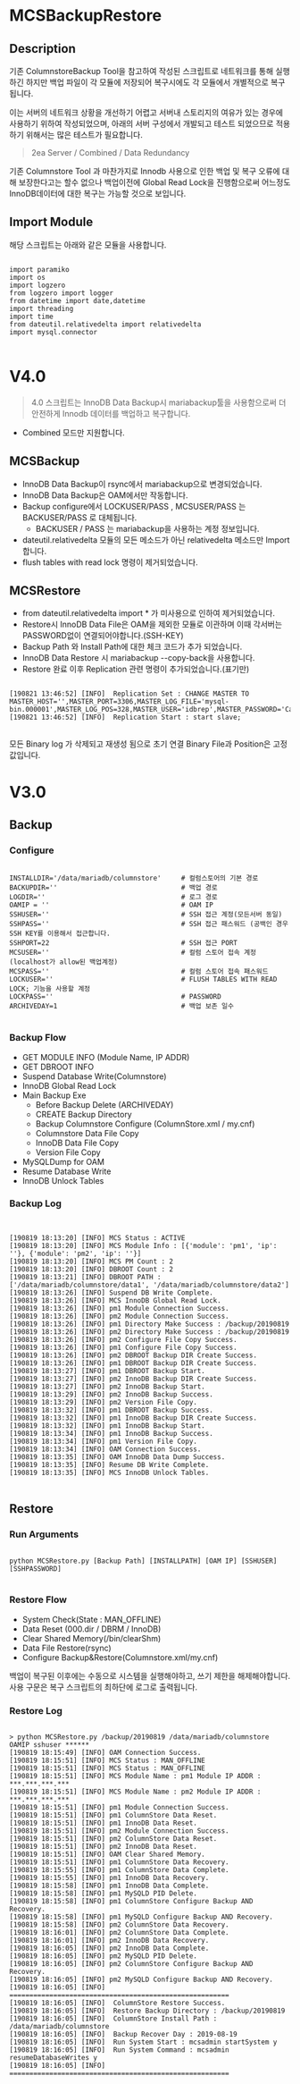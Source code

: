 # MCSBackupRestore
## Description
기존 ColumnstoreBackup Tool을 참고하여 작성된 스크립트로 네트워크를 통해 실행하긴 하지만 백업 파일이 각 모듈에 저장되어 복구시에도 각 모듈에서 개별적으로 복구됩니다. 

이는 서버의 네트워크 상황을 개선하기 어렵고 서버내 스토리지의 여유가 있는 경우에 사용하기 위하여 작성되었으며, 아래의 서버 구성에서 개발되고 테스트 되었으므로 적용하기 위해서는 많은 테스트가 필요합니다. 

> 2ea Server / Combined / Data Redundancy

기존 Columnstore Tool 과 마찬가지로 Innodb 사용으로 인한 백업 및 복구 오류에 대해 보장한다고는 할수 없으나 백업이전에 Global Read Lock을 진행함으로써 어느정도 InnoDB데이터에 대한 복구는 가능할 것으로 보입니다.

## Import Module
해당 스크립트는 아래와 같은 모듈을 사용합니다. 
<pre>
<code>
import paramiko
import os
import logzero
from logzero import logger
from datetime import date,datetime
import threading
import time
from dateutil.relativedelta import relativedelta
import mysql.connector
</code>
</pre>
# V4.0
> 4.0 스크립트는 InnoDB Data Backup시 mariabackup툴을 사용함으로써 더 안전하게 Innodb 데이터를 백업하고 복구합니다.

+ Combined 모드만 지원합니다.
## MCSBackup
+ InnoDB Data Backup이 rsync에서 mariabackup으로 변경되었습니다. 
+ InnoDB Data Backup은 OAM에서만 작동합니다. 
+ Backup configure에서 LOCKUSER/PASS , MCSUSER/PASS 는 BACKUSER/PASS 로 대체됩니다.
  + BACKUSER / PASS 는 mariabackup을 사용하는 계정 정보입니다.
+ dateutil.relativedelta 모듈의 모든 메소드가 아닌 relativedelta 메소드만 Import 합니다.
+ flush tables with read lock 명령이 제거되었습니다. 

## MCSRestore
+ from dateutil.relativedelta import * 가 미사용으로 인하여 제거되었습니다.
+ Restore시 InnoDB Data File은 OAM을 제외한 모듈로 이관하며 이때 각서버는 PASSWORD없이 연결되어야합니다.(SSH-KEY)
+ Backup Path 와 Install Path에 대한 체크 코드가 추가 되었습니다. 
+ InnoDB Data Restore 시 mariabackup --copy-back을 사용합니다. 
+ Restore 완료 이후 Replication 관련 명령이 추가되었습니다.(표기만)
<pre>
<code>
[190821 13:46:52] [INFO]  Replication Set : CHANGE MASTER TO MASTER_HOST='',MASTER_PORT=3306,MASTER_LOG_FILE='mysql-bin.000001',MASTER_LOG_POS=328,MASTER_USER='idbrep',MASTER_PASSWORD='Calpont1';
[190821 13:46:52] [INFO]  Replication Start : start slave;
</code>
</pre>
모든 Binary log 가 삭제되고 재생성 됨으로 초기 연결 Binary File과 Position은 고정값입니다. 


# V3.0
## Backup
### Configure
<pre>
<code>
INSTALLDIR='/data/mariadb/columnstore'     # 컬럼스토어의 기본 경로
BACKUPDIR=''                               # 백업 경로
LOGDIR=''                                  # 로그 경로
OAMIP = ''                                 # OAM IP
SSHUSER=''                                 # SSH 접근 계정(모든서버 동일)
SSHPASS=''                                 # SSH 접근 패스워드 (공백인 경우 SSH KEY를 이용해서 접근합니다.
SSHPORT=22                                 # SSH 접근 PORT
MCSUSER=''                                 # 컬럼 스토어 접속 계정(localhost가 allow된 백업계정)
MCSPASS=''                                 # 컬럼 스토어 접속 패스워드
LOCKUSER=''                                # FLUSH TABLES WITH READ LOCK; 기능을 사용할 계정
LOCKPASS=''                                # PASSWORD
ARCHIVEDAY=1                               # 백업 보존 일수
</code>
</pre>

### Backup Flow
+ GET MODULE INFO (Module Name, IP ADDR)
+ GET DBROOT INFO
+ Suspend Database Write(Columnstore)
+ InnoDB Global Read Lock
+ Main Backup Exe
  + Before Backup Delete (ARCHIVEDAY)
  + CREATE Backup Directory
  + Backup Columnstore Configure (ColumnStore.xml / my.cnf)
  + Columnstore Data File Copy
  + InnoDB Data File Copy
  + Version File Copy
+ MySQLDump for OAM
+ Resume Database Write
+ InnoDB Unlock Tables

### Backup Log
<pre>
<code>

[190819 18:13:20] [INFO] MCS Status : ACTIVE
[190819 18:13:20] [INFO] MCS Module Info : [{'module': 'pm1', 'ip': ''}, {'module': 'pm2', 'ip': ''}]
[190819 18:13:20] [INFO] MCS PM Count : 2
[190819 18:13:20] [INFO] DBROOT Count : 2
[190819 18:13:21] [INFO] DBROOT PATH : ['/data/mariadb/columnstore/data1', '/data/mariadb/columnstore/data2']
[190819 18:13:26] [INFO] Suspend DB Write Complete.
[190819 18:13:26] [INFO] MCS InnoDB Global Read Lock.
[190819 18:13:26] [INFO] pm1 Module Connection Success.
[190819 18:13:26] [INFO] pm2 Module Connection Success.
[190819 18:13:26] [INFO] pm1 Directory Make Success : /backup/20190819
[190819 18:13:26] [INFO] pm2 Directory Make Success : /backup/20190819
[190819 18:13:26] [INFO] pm2 Configure File Copy Success.
[190819 18:13:26] [INFO] pm1 Configure File Copy Success.
[190819 18:13:26] [INFO] pm2 DBROOT Backup DIR Create Success.
[190819 18:13:26] [INFO] pm1 DBROOT Backup DIR Create Success.
[190819 18:13:27] [INFO] pm1 DBROOT Backup Start.
[190819 18:13:27] [INFO] pm2 InnoDB Backup DIR Create Success.
[190819 18:13:27] [INFO] pm2 InnoDB Backup Start.
[190819 18:13:29] [INFO] pm2 InnoDB Backup Success.
[190819 18:13:29] [INFO] pm2 Version File Copy.
[190819 18:13:32] [INFO] pm1 DBROOT Backup Success.
[190819 18:13:32] [INFO] pm1 InnoDB Backup DIR Create Success.
[190819 18:13:32] [INFO] pm1 InnoDB Backup Start.
[190819 18:13:34] [INFO] pm1 InnoDB Backup Success.
[190819 18:13:34] [INFO] pm1 Version File Copy.
[190819 18:13:34] [INFO] OAM Connection Success.
[190819 18:13:35] [INFO] OAM InnoDB Data Dump Success.
[190819 18:13:35] [INFO] Resume DB Write Complete.
[190819 18:13:35] [INFO] MCS InnoDB Unlock Tables.
</code>
</pre>

## Restore
### Run Arguments
<pre>
<code>
python MCSRestore.py [Backup Path] [INSTALLPATH] [OAM IP] [SSHUSER] [SSHPASSWORD]
</code>
</pre>

### Restore Flow
+ System Check(State : MAN_OFFLINE)
+ Data Reset (000.dir / DBRM / InnoDB)
+ Clear Shared Memory(/bin/clearShm)
+ Data File Restore(rsync)
+ Configure Backup&Restore(Columnstore.xml/my.cnf)

백업이 복구된 이후에는 수동으로 시스템을 실행해야하고, 쓰기 제한을 해제해야합니다. 사용 구문은 복구 스크립트의 최하단에 로그로 출력됩니다. 

### Restore Log
<pre>
<code>
> python MCSRestore.py /backup/20190819 /data/mariadb/columnstore OAMIP sshuser ******
[190819 18:15:49] [INFO] OAM Connection Success.
[190819 18:15:51] [INFO] MCS Status : MAN_OFFLINE
[190819 18:15:51] [INFO] MCS Status : MAN_OFFLINE
[190819 18:15:51] [INFO] MCS Module Name : pm1 Module IP ADDR : ***.***.***.***
[190819 18:15:51] [INFO] MCS Module Name : pm2 Module IP ADDR : ***.***.***.***
[190819 18:15:51] [INFO] pm1 Module Connection Success.
[190819 18:15:51] [INFO] pm1 ColumnStore Data Reset.
[190819 18:15:51] [INFO] pm1 InnoDB Data Reset.
[190819 18:15:51] [INFO] pm2 Module Connection Success.
[190819 18:15:51] [INFO] pm2 ColumnStore Data Reset.
[190819 18:15:51] [INFO] pm2 InnoDB Data Reset.
[190819 18:15:51] [INFO] OAM Clear Shared Memory.
[190819 18:15:51] [INFO] pm1 ColumnStore Data Recovery.
[190819 18:15:55] [INFO] pm1 ColumnStore Data Complete.
[190819 18:15:55] [INFO] pm1 InnoDB Data Recovery.
[190819 18:15:58] [INFO] pm1 InnoDB Data Complete.
[190819 18:15:58] [INFO] pm1 MySQLD PID Delete.
[190819 18:15:58] [INFO] pm1 ColumnStore Configure Backup AND Recovery.
[190819 18:15:58] [INFO] pm1 MySQLD Configure Backup AND Recovery.
[190819 18:15:58] [INFO] pm2 ColumnStore Data Recovery.
[190819 18:16:01] [INFO] pm2 ColumnStore Data Complete.
[190819 18:16:01] [INFO] pm2 InnoDB Data Recovery.
[190819 18:16:05] [INFO] pm2 InnoDB Data Complete.
[190819 18:16:05] [INFO] pm2 MySQLD PID Delete.
[190819 18:16:05] [INFO] pm2 ColumnStore Configure Backup AND Recovery.
[190819 18:16:05] [INFO] pm2 MySQLD Configure Backup AND Recovery.
[190819 18:16:05] [INFO] =======================================================
[190819 18:16:05] [INFO]  ColumnStore Restore Success.
[190819 18:16:05] [INFO]  Restore Backup Directory : /backup/20190819
[190819 18:16:05] [INFO]  ColumnStore Install Path : /data/mariadb/columnstore
[190819 18:16:05] [INFO]  Backup Recover Day : 2019-08-19
[190819 18:16:05] [INFO]  Run System Start : mcsadmin startSystem y
[190819 18:16:05] [INFO]  Run System Command : mcsadmin resumeDatabaseWrites y
[190819 18:16:05] [INFO] =======================================================
</code>
</pre>
